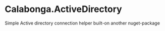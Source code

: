 # Calabonga.ActiveDirectory
Simple Active directory connection helper built-on another nuget-package
